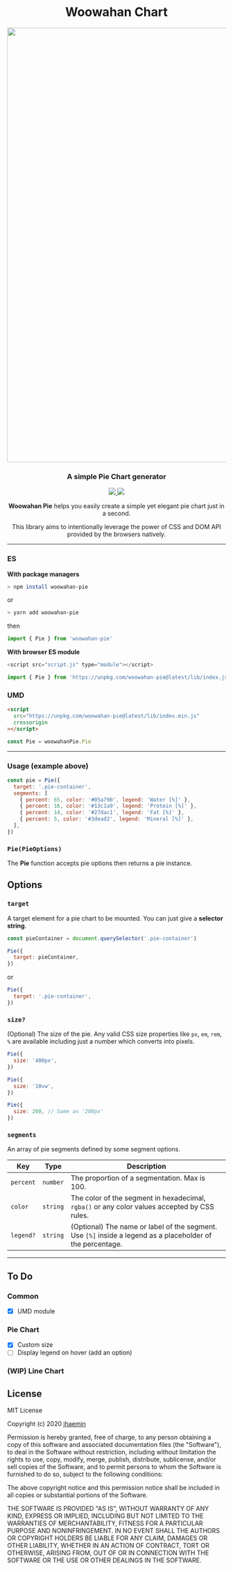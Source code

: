<h1 align="center">Woowahan Chart</h1>

<p align="center">
  <img src="https://user-images.githubusercontent.com/19797697/88479003-4e55c580-cf87-11ea-86d6-5da8ff39a025.gif" width="1000" />
</p>

<h3 align="center">A simple Pie Chart generator</h3>

<p align="center">
  <a href="https://github.com/woowa-techcamp-2020/woowahan-pie/blob/master/LICENSE">
    <img src="https://img.shields.io/github/license/woowa-techcamp-2020/woowahan-pie?color=13c1a9" />
  </a>
  <a href="https://github.com/woowa-techcamp-2020/woowahan-pie/releases">
    <img src="https://img.shields.io/github/v/release/woowa-techcamp-2020/woowahan-pie?include_prereleases&sort=semver&label=version&color=05a790" />
  </a>
</p>

<p align="center"><b>Woowahan Pie</b> helps you easily create a simple yet elegant pie chart just in a second.</p>
<p align="center">This library aims to intentionally leverage the power of CSS and DOM API provided by the browsers natively.</p>

---

### ES

**With package managers**

```zsh
> npm install woowahan-pie
```

or

```zsh
> yarn add woowahan-pie
```

then

```js
import { Pie } from 'woowahan-pie'
```

**With browser ES module**

```js
<script src="script.js" type="module"></script>
```

```js
import { Pie } from 'https://unpkg.com/woowahan-pie@latest/lib/index.js'
```

### UMD

```html
<script
  src="https://unpkg.com/woowahan-pie@latest/lib/index.min.js"
  crossorigin
></script>
```

```js
const Pie = woowahanPie.Pie
```

---

### Usage (example above)

```js
const pie = Pie({
  target: '.pie-container',
  segments: [
    { percent: 65, color: '#05a790', legend: 'Water [%]' },
    { percent: 16, color: '#13c1a9', legend: 'Protein [%]' },
    { percent: 14, color: '#27dac1', legend: 'Fat [%]' },
    { percent: 5, color: '#3dead2', legend: 'Mineral [%]' },
  ],
})
```

### `Pie(PieOptions)`

The **Pie** function accepts pie options then returns a pie instance.

## Options

### `target`

A target element for a pie chart to be mounted. You can just give a **selector string**.

```js
const pieContainer = document.querySelector('.pie-container')

Pie({
  target: pieContainer,
})
```

or

```js
Pie({
  target: '.pie-container',
})
```

### `size?`

(Optional) The size of the pie. Any valid CSS size properties like `px`, `em`, `rem`, `%` are available including just a number which converts into pixels.

```js
Pie({
  size: '400px',
})

Pie({
  size: '10vw',
})

Pie({
  size: 200, // Same as '200px'
})
```

### `segments`

An array of pie segments defined by some segment options.

| Key       | Type     | Description                                                                                                |
| --------- | -------- | ---------------------------------------------------------------------------------------------------------- |
| `percent` | `number` | The proportion of a segmentation. Max is 100.                                                              |
| `color`   | `string` | The color of the segment in hexadecimal, `rgba()` or any color values accepted by CSS rules.               |
| `legend?` | `string` | (Optional) The name or label of the segment. Use `[%]` inside a legend as a placeholder of the percentage. |

---

## To Do

### Common

- [x] UMD module

### Pie Chart

- [x] Custom size
- [ ] Display legend on hover (add an option)

### (WIP) Line Chart

## License

MIT License

Copyright (c) 2020 [jhaemin](https://github.com/jhaemin)

Permission is hereby granted, free of charge, to any person obtaining a copy
of this software and associated documentation files (the "Software"), to deal
in the Software without restriction, including without limitation the rights
to use, copy, modify, merge, publish, distribute, sublicense, and/or sell
copies of the Software, and to permit persons to whom the Software is
furnished to do so, subject to the following conditions:

The above copyright notice and this permission notice shall be included in all
copies or substantial portions of the Software.

THE SOFTWARE IS PROVIDED "AS IS", WITHOUT WARRANTY OF ANY KIND, EXPRESS OR
IMPLIED, INCLUDING BUT NOT LIMITED TO THE WARRANTIES OF MERCHANTABILITY,
FITNESS FOR A PARTICULAR PURPOSE AND NONINFRINGEMENT. IN NO EVENT SHALL THE
AUTHORS OR COPYRIGHT HOLDERS BE LIABLE FOR ANY CLAIM, DAMAGES OR OTHER
LIABILITY, WHETHER IN AN ACTION OF CONTRACT, TORT OR OTHERWISE, ARISING FROM,
OUT OF OR IN CONNECTION WITH THE SOFTWARE OR THE USE OR OTHER DEALINGS IN THE
SOFTWARE.
